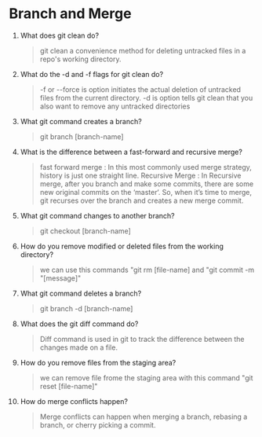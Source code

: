 # Branch and Merge

1. What does git clean do?
    > git clean a convenience method for deleting untracked files in a repo's working directory.
2. What do the -d and -f flags for git clean do?
    > -f or --force is option initiates the actual deletion of untracked files from the current directory. -d is option tells git clean that you also want to remove any untracked directories
3. What git command creates a branch?
    > git branch [branch-name]
4. What is the difference between a fast-forward and recursive merge?
    > fast forward merge : In this most commonly used merge strategy, history is just one straight line.
    > Recursive Merge : In Recursive merge, after you branch and make some commits, there are some new original commits on the ‘master‘. So, when it’s time to merge, git recurses over the branch and creates a new merge commit.
5. What git command changes to another branch?
    > git checkout [branch-name]
6. How do you remove modified or deleted files from the working directory?
    > we can use this commands "git rm [file-name] and "git commit -m "[message]"
7. What git command deletes a branch?
    > git branch -d [branch-name]
8. What does the git diff command do?
    > Diff command is used in git to track the difference between the changes made on a file.
9. How do you remove files from the staging area?
    >  we can remove file frome the staging area with this command "git reset [file-name]"
10. How do merge conflicts happen?
    > Merge conflicts can happen when merging a branch, rebasing a branch, or cherry picking a commit.